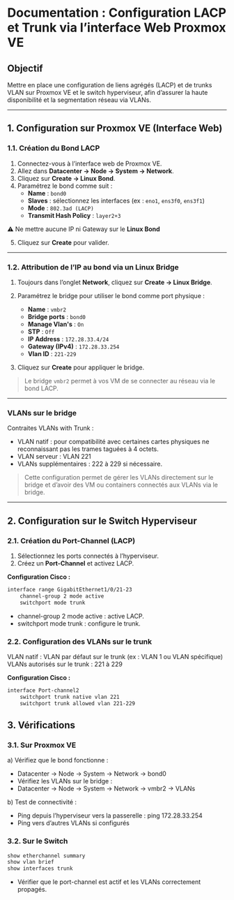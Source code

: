 # Documentation : Configuration LACP et Trunk via l’interface Web Proxmox VE

## Objectif
Mettre en place une configuration de liens agrégés (LACP) et de trunks VLAN sur Proxmox VE et le switch hyperviseur, afin d’assurer la haute disponibilité et la segmentation réseau via VLANs.

---

## 1. Configuration sur Proxmox VE (Interface Web)

### 1.1. Création du Bond LACP

1. Connectez-vous à l’interface web de Proxmox VE.
2. Allez dans **Datacenter → Node → System → Network**.
3. Cliquez sur **Create → Linux Bond**.
4. Paramétrez le bond comme suit :
   * **Name** : `bond0`
   * **Slaves** : sélectionnez les interfaces (ex : `eno1`, `ens3f0`, `ens3f1`) 
   * **Mode** : `802.3ad (LACP)`
   * **Transmit Hash Policy** : `layer2+3` 

⚠️ Ne mettre aucune IP ni Gateway sur le **Linux Bond**

5. Cliquez sur **Create** pour valider.

---

### 1.2. Attribution de l’IP au bond via un Linux Bridge

1. Toujours dans l’onglet **Network**, cliquez sur **Create → Linux Bridge**.
2. Paramétrez le bridge pour utiliser le bond comme port physique :
   * **Name** : `vmbr2`
   * **Bridge ports** : `bond0`
   * **Manage Vlan's** : `On`
   * **STP** : `Off`
   * **IP Address** : `172.28.33.4/24`
   * **Gateway (IPv4)** : `172.28.33.254`
   * **Vlan ID** : `221-229`

3. Cliquez sur **Create** pour appliquer le bridge.

> Le bridge `vmbr2` permet à vos VM de se connecter au réseau via le bond LACP.

---

### VLANs sur le bridge

Contraites VLANs with Trunk :<br>

   * VLAN natif : pour compatibilité avec certaines cartes physiques ne reconnaissant pas les trames taguées à 4 octets.<br>
   * VLAN serveur : VLAN 221<br>
   * VLANs supplémentaires : 222 à 229 si nécessaire.<br>

> Cette configuration permet de gérer les VLANs directement sur le bridge et d’avoir des VM ou containers connectés aux VLANs via le bridge.

---

## 2. Configuration sur le Switch Hyperviseur

### 2.1. Création du Port-Channel (LACP)

1. Sélectionnez les ports connectés à l’hyperviseur.
2. Créez un **Port-Channel** et activez LACP.

**Configuration Cisco :**

```bash
interface range GigabitEthernet1/0/21-23
    channel-group 2 mode active
    switchport mode trunk
```

* channel-group 2 mode active : active LACP.
* switchport mode trunk : configure le trunk.

### 2.2. Configuration des VLANs sur le trunk

VLAN natif : VLAN par défaut sur le trunk (ex : VLAN 1 ou VLAN spécifique)
VLANs autorisés sur le trunk : 221 à 229

**Configuration Cisco :**

```bash
interface Port-channel2
    switchport trunk native vlan 221
    switchport trunk allowed vlan 221-229
```

## 3. Vérifications

### 3.1. Sur Proxmox VE

a) Vérifiez que le bond fonctionne :

* Datacenter → Node → System → Network → bond0
* Vérifiez les VLANs sur le bridge :
* Datacenter → Node → System → Network → vmbr2 → VLANs

b) Test de connectivité :

* Ping depuis l’hyperviseur vers la passerelle : ping 172.28.33.254
* Ping vers d’autres VLANs si configurés

### 3.2. Sur le Switch

```bash
show etherchannel summary
show vlan brief
show interfaces trunk
```

* Vérifier que le port-channel est actif et les VLANs correctement propagés.